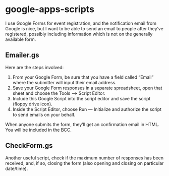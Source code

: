 # google-apps-scripts

I use Google Forms for event registration, and the notification email from Google is nice, but I want to be able to send an email to people after they’ve registered, possibly including information which is not on the generally available form.

## Emailer.gs
Here are the steps involved:

1. From your Google Form, be sure that you have a field called “Email” where the submitter will input their email address.
2. Save your Google Form responses in a separate spreadsheet, open that sheet and choose the Tools –> Script Editor.
3. Include this Google Script into the script editor and save the script (floppy drive icon).
4. Inside the Script Editor, choose Run — Initialize and authorize the script to send emails on your behalf.

When anyone submits the form, they’ll get an confirmation email in HTML. You will be included in the BCC.

## CheckForm.gs
Another useful script, check if the maximum number of responses has been received, and, if so, closing the form (also opening and closing on particular date/time).
